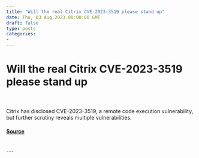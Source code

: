 ```yaml
---
title: "Will the real Citrix CVE-2023-3519 please stand up"
date: Thu, 03 Aug 2023 00:00:00 GMT
draft: false
type: posts
categories: 
- 
---
```

# Will the real Citrix CVE-2023-3519 please stand up

<br/>

<br/>
Citrix has disclosed CVE-2023-3519, a remote code execution vulnerability, but further scrutiny reveals multiple vulnerabilities.

#### [Source](https://www.greynoise.io/blog/will-the-real-citrix-cve-2023-3519-please-stand-up)

<br/>
---
